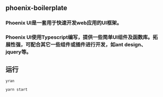 ## phoenix-boilerplate

### Phoenix UI是一套用于快速开发web应用的UI框架。

### Phoenix UI使用Typescript编写，提供一些简单UI组件及函数库。拓展性强，可配合其它一些组件或插件进行开发，如ant design、jquery等。

## 运行

	yran
	
	yarn start